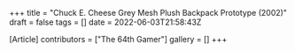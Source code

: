 +++
title = "Chuck E. Cheese Grey Mesh Plush Backpack Prototype (2002)"
draft = false
tags = []
date = 2022-06-03T21:58:43Z

[Article]
contributors = ["The 64th Gamer"]
gallery = []
+++
